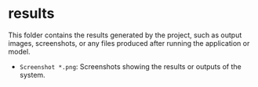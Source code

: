 # results

This folder contains the results generated by the project, such as output images, screenshots, or any files produced after running the application or model.

- `Screenshot *.png`: Screenshots showing the results or outputs of the system.
